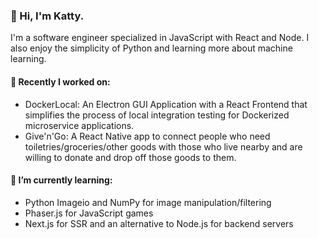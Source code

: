### 👋 Hi, I'm Katty. 
I'm a software engineer specialized in JavaScript with React and Node. I also enjoy the simplicity of Python and learning more about machine learning. 


#### 🔭 Recently I worked on:
- DockerLocal: An Electron GUI Application with a React Frontend that simplifies the process of local integration testing for Dockerized microservice applications. 
- Give'n'Go: A React Native app to connect people who need toiletries/groceries/other goods with those who live nearby and are willing to donate and drop off those goods to them.

#### 🌱 I’m currently learning:
- Python Imageio and NumPy for image manipulation/filtering 
- Phaser.js for JavaScript games
- Next.js for SSR and an alternative to Node.js for backend servers

<!--
**KattyPolyak/KattyPolyak** is a ✨ _special_ ✨ repository because its `README.md` (this file) appears on your GitHub profile.

Here are some ideas to get you started:


- 👯 I’m looking to collaborate on
- 🤔 I’m looking for help with ...
- 💬 Ask me about ...
- ⚡ Fun fact: ...
-->
